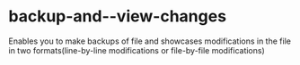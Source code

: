 # backup-and--view-changes
Enables you to make backups of file and showcases modifications in the file in two formats(line-by-line modifications or file-by-file modifications)
